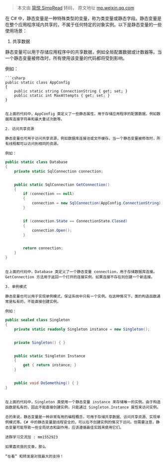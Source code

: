 > 本文由 [简悦 SimpRead](http://ksria.com/simpread/) 转码， 原文地址 [mp.weixin.qq.com](https://mp.weixin.qq.com/s/mPfLLZGncwo86MxBEQiWTA)

在 C# 中，静态变量是一种特殊类型的变量，称为类变量或静态字段。静态变量是在整个应用程序域内共享的，不属于任何特定的对象实例。以下是静态变量的一些使用场景：

1. 共享数据

静态变量可以用于存储应用程序中的共享数据，例如全局配置数据或计数器等。当一个静态变量被修改时，所有使用该变量的代码都将受到影响。

例如：

```
```csharp
public static class AppConfig
{
    public static string ConnectionString { get; set; }
    public static int MaxAttempts { get; set; }
}
```
```

在上面的代码中，AppConfig 类定义了一些静态属性，用于存储应用程序的配置数据，例如数据库连接字符串和最大重试次数等。

2. 访问共享资源

静态变量也可用于访问共享资源，例如数据库连接池或文件缓存。当一个静态变量被修改时，所有线程都可以访问到相同的资源。

例如：

```
```csharp
public static class Database
{
    private static SqlConnection connection;


    public static SqlConnection GetConnection()
    {
        if (connection == null)
        {
            connection = new SqlConnection(AppConfig.ConnectionString);
        }


        if (connection.State == ConnectionState.Closed)
        {
            connection.Open();
        }


        return connection;
    }
}
```
```

在上面的代码中，Database 类定义了一个静态变量 connection，用于存储数据库连接。GetConnection 方法用于返回一个打开的连接实例，如果连接不存在则创建一个新连接。

3. 单例模式

静态变量也可以用于实现单例模式，保证系统中只有一个实例。在这种情况下，类的构造函数通常是私有的，不能直接创建实例。

例如：

```
```csharp
public sealed class Singleton
{
    private static readonly Singleton instance = new Singleton();


    private Singleton() { }


    public static Singleton Instance
    {
        get { return instance; }
    }


    public void DoSomething() { }
}
```
```

在上面的代码中，Singleton 类使用一个静态变量 instance 来存储唯一的实例。由于构造函数是私有的，因此不能直接创建实例，只能通过 Singleton.Instance 属性来访问实例。

总的来说，静态变量是一种非常有用的编程概念，可用于存储共享数据、访问共享资源、实现单例模式等。C# 中的静态变量是线程安全的，可以在不创建实例的情况下访问。但需要注意，静态变量可能导致一些全局状态和副作用，应该遵循最佳实践来使用它们。

进群学习交流加 : mm1552923

如果喜欢我的文章，那么  

“在看” 和转发是对我最大的支持！